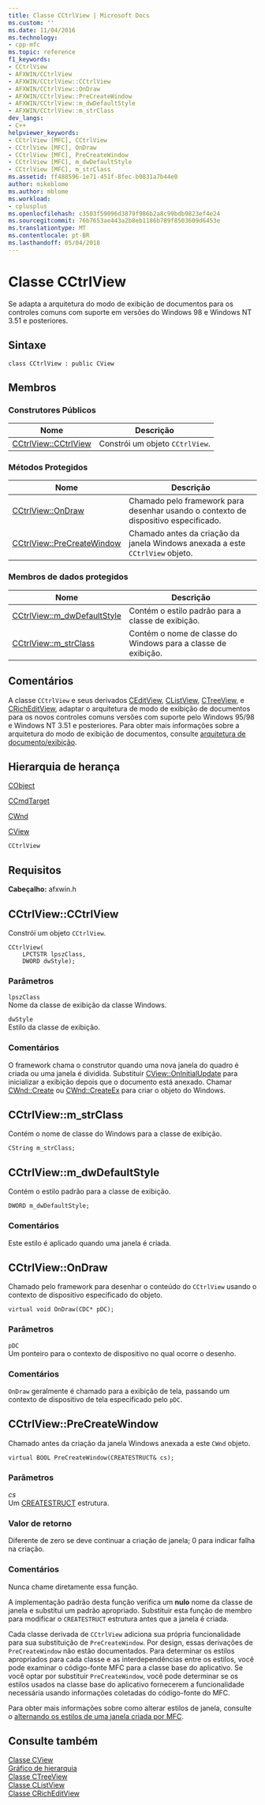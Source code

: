 ```yaml
---
title: Classe CCtrlView | Microsoft Docs
ms.custom: ''
ms.date: 11/04/2016
ms.technology:
- cpp-mfc
ms.topic: reference
f1_keywords:
- CCtrlView
- AFXWIN/CCtrlView
- AFXWIN/CCtrlView::CCtrlView
- AFXWIN/CCtrlView::OnDraw
- AFXWIN/CCtrlView::PreCreateWindow
- AFXWIN/CCtrlView::m_dwDefaultStyle
- AFXWIN/CCtrlView::m_strClass
dev_langs:
- C++
helpviewer_keywords:
- CCtrlView [MFC], CCtrlView
- CCtrlView [MFC], OnDraw
- CCtrlView [MFC], PreCreateWindow
- CCtrlView [MFC], m_dwDefaultStyle
- CCtrlView [MFC], m_strClass
ms.assetid: ff488596-1e71-451f-8fec-b0831a7b44e0
author: mikeblome
ms.author: mblome
ms.workload:
- cplusplus
ms.openlocfilehash: c3503f59096d3879f986b2a8c99bdb9823ef4e24
ms.sourcegitcommit: 76b7653ae443a2b8eb1186b789f8503609d6453e
ms.translationtype: MT
ms.contentlocale: pt-BR
ms.lasthandoff: 05/04/2018
---
```

# <a name="cctrlview-class"></a>Classe CCtrlView
Se adapta a arquitetura do modo de exibição de documentos para os controles comuns com suporte em versões do Windows 98 e Windows NT 3.51 e posteriores.  
  
## <a name="syntax"></a>Sintaxe  
  
```  
class CCtrlView : public CView  
```  
  
## <a name="members"></a>Membros  
  
### <a name="public-constructors"></a>Construtores Públicos  
  
|Nome|Descrição|  
|----------|-----------------|  
|[CCtrlView::CCtrlView](#cctrlview)|Constrói um objeto `CCtrlView`.|  
  
### <a name="protected-methods"></a>Métodos Protegidos  
  
|Nome|Descrição|  
|----------|-----------------|  
|[CCtrlView::OnDraw](#ondraw)|Chamado pelo framework para desenhar usando o contexto de dispositivo especificado.|  
|[CCtrlView::PreCreateWindow](#precreatewindow)|Chamado antes da criação da janela Windows anexada a este `CCtrlView` objeto.|  
  
### <a name="protected-data-members"></a>Membros de dados protegidos  
  
|Nome|Descrição|  
|----------|-----------------|  
|[CCtrlView::m_dwDefaultStyle](#m_dwdefaultstyle)|Contém o estilo padrão para a classe de exibição.|  
|[CCtrlView::m_strClass](#m_strclass)|Contém o nome de classe do Windows para a classe de exibição.|  
  
## <a name="remarks"></a>Comentários  
 A classe `CCtrlView` e seus derivados [CEditView](../../mfc/reference/ceditview-class.md), [CListView](../../mfc/reference/clistview-class.md), [CTreeView](../../mfc/reference/ctreeview-class.md), e [CRichEditView](../../mfc/reference/cricheditview-class.md), adaptar o arquitetura de modo de exibição de documentos para os novos controles comuns versões com suporte pelo Windows 95/98 e Windows NT 3.51 e posteriores. Para obter mais informações sobre a arquitetura do modo de exibição de documentos, consulte [arquitetura de documento/exibição](../../mfc/document-view-architecture.md).  
  
## <a name="inheritance-hierarchy"></a>Hierarquia de herança  
 [CObject](../../mfc/reference/cobject-class.md)  
  
 [CCmdTarget](../../mfc/reference/ccmdtarget-class.md)  
  
 [CWnd](../../mfc/reference/cwnd-class.md)  
  
 [CView](../../mfc/reference/cview-class.md)  
  
 `CCtrlView`  
  
## <a name="requirements"></a>Requisitos  
 **Cabeçalho:** afxwin.h  
  
##  <a name="cctrlview"></a>  CCtrlView::CCtrlView  
 Constrói um objeto `CCtrlView`.  
  
```  
CCtrlView(
    LPCTSTR lpszClass,  
    DWORD dwStyle);
```  
  
### <a name="parameters"></a>Parâmetros  
 `lpszClass`  
 Nome da classe de exibição da classe Windows.  
  
 `dwStyle`  
 Estilo da classe de exibição.  
  
### <a name="remarks"></a>Comentários  
 O framework chama o construtor quando uma nova janela do quadro é criada ou uma janela é dividida. Substituir [CView::OnInitialUpdate](../../mfc/reference/cview-class.md#oninitialupdate) para inicializar a exibição depois que o documento está anexado. Chamar [CWnd::Create](../../mfc/reference/cwnd-class.md#create) ou [CWnd::CreateEx](../../mfc/reference/cwnd-class.md#createex) para criar o objeto do Windows.  
  
##  <a name="m_strclass"></a>  CCtrlView::m_strClass  
 Contém o nome de classe do Windows para a classe de exibição.  
  
```  
CString m_strClass;  
```  
  
##  <a name="m_dwdefaultstyle"></a>  CCtrlView::m_dwDefaultStyle  
 Contém o estilo padrão para a classe de exibição.  
  
```  
DWORD m_dwDefaultStyle;  
```  
  
### <a name="remarks"></a>Comentários  
 Este estilo é aplicado quando uma janela é criada.  
  
##  <a name="ondraw"></a>  CCtrlView::OnDraw  
 Chamado pelo framework para desenhar o conteúdo do `CCtrlView` usando o contexto de dispositivo especificado do objeto.  
  
```  
virtual void OnDraw(CDC* pDC);
```  
  
### <a name="parameters"></a>Parâmetros  
 `pDC`  
 Um ponteiro para o contexto de dispositivo no qual ocorre o desenho.  
  
### <a name="remarks"></a>Comentários  
 `OnDraw` geralmente é chamado para a exibição de tela, passando um contexto de dispositivo de tela especificado pelo `pDC`.  
  
##  <a name="precreatewindow"></a>  CCtrlView::PreCreateWindow  
 Chamado antes da criação da janela Windows anexada a este `CWnd` objeto.  
  
```  
virtual BOOL PreCreateWindow(CREATESTRUCT& cs);
```  
  
### <a name="parameters"></a>Parâmetros  
 *cs*  
 Um [CREATESTRUCT](http://msdn.microsoft.com/library/windows/desktop/ms632603) estrutura.  
  
### <a name="return-value"></a>Valor de retorno  
 Diferente de zero se deve continuar a criação de janela; 0 para indicar falha na criação.  
  
### <a name="remarks"></a>Comentários  
 Nunca chame diretamente essa função.  
  
 A implementação padrão desta função verifica um **nulo** nome da classe de janela e substitui um padrão apropriado. Substituir esta função de membro para modificar o `CREATESTRUCT` estrutura antes que a janela é criada.  
  
 Cada classe derivada de `CCtrlView` adiciona sua própria funcionalidade para sua substituição de `PreCreateWindow`. Por design, essas derivações de `PreCreateWindow` não estão documentados. Para determinar os estilos apropriados para cada classe e as interdependências entre os estilos, você pode examinar o código-fonte MFC para a classe base do aplicativo. Se você optar por substituir `PreCreateWindow`, você pode determinar se os estilos usados na classe base do aplicativo fornecerem a funcionalidade necessária usando informações coletadas do código-fonte do MFC.  
  
 Para obter mais informações sobre como alterar estilos de janela, consulte o [alternando os estilos de uma janela criada por MFC](../../mfc/changing-the-styles-of-a-window-created-by-mfc.md).  
  
## <a name="see-also"></a>Consulte também  
 [Classe CView](../../mfc/reference/cview-class.md)   
 [Gráfico de hierarquia](../../mfc/hierarchy-chart.md)   
 [Classe CTreeView](../../mfc/reference/ctreeview-class.md)   
 [Classe CListView](../../mfc/reference/clistview-class.md)   
 [Classe CRichEditView](../../mfc/reference/cricheditview-class.md)
